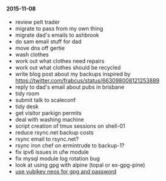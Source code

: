 #### 2015-11-08 ####

- review pelt trader
- migrate to pass from my own thing
- migrate dad's emails to ashbrook
- do sam email stuff for dad
- move dns off gertie
- wash clothes
- work out what clothes need repairs
- work out what clothes should be recycled
- write blog post about my backups inspired by https://twitter.com/frabcus/status/663098008121253889
- reply to dad's email about pubs in brisbane
- tidy room
- submit talk to scaleconf
- tidy desk
- get visitor parkign permits
- deal with washing machine
- script creation of tmux sessions on shell-01
- reduce rsync.net backup costs
- rsync email to rsync.net?
- rsync iron chef on ermintrude to backup-1?
- fix ipv6 issues in ufw module
- fix mysql module log rotation bug
- look at using gpg with alpine (topal or ex-gpg-pine)
- [use yubikey neos for gpg and password](http://viccuad.me/blog/secure-yourself-part-1-airgapped-computer-and-GPG-smartcards/) 
